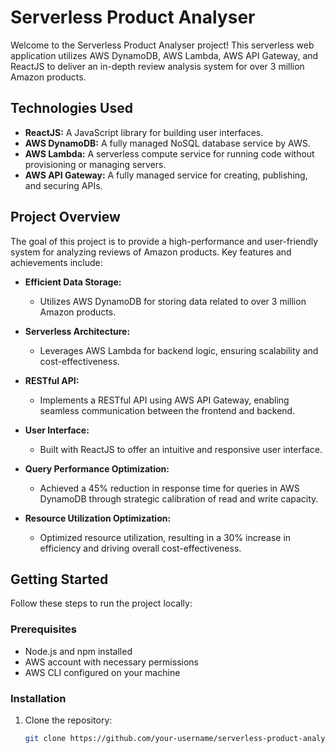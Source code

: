 # Serverless Product Analyser

Welcome to the Serverless Product Analyser project! This serverless web application utilizes AWS DynamoDB, AWS Lambda, AWS API Gateway, and ReactJS to deliver an in-depth review analysis system for over 3 million Amazon products.

## Technologies Used

- **ReactJS:** A JavaScript library for building user interfaces.
- **AWS DynamoDB:** A fully managed NoSQL database service by AWS.
- **AWS Lambda:** A serverless compute service for running code without provisioning or managing servers.
- **AWS API Gateway:** A fully managed service for creating, publishing, and securing APIs.

## Project Overview

The goal of this project is to provide a high-performance and user-friendly system for analyzing reviews of Amazon products. Key features and achievements include:

- **Efficient Data Storage:**
  - Utilizes AWS DynamoDB for storing data related to over 3 million Amazon products.

- **Serverless Architecture:**
  - Leverages AWS Lambda for backend logic, ensuring scalability and cost-effectiveness.

- **RESTful API:**
  - Implements a RESTful API using AWS API Gateway, enabling seamless communication between the frontend and backend.

- **User Interface:**
  - Built with ReactJS to offer an intuitive and responsive user interface.

- **Query Performance Optimization:**
  - Achieved a 45% reduction in response time for queries in AWS DynamoDB through strategic calibration of read and write capacity.

- **Resource Utilization Optimization:**
  - Optimized resource utilization, resulting in a 30% increase in efficiency and driving overall cost-effectiveness.

## Getting Started

Follow these steps to run the project locally:

### Prerequisites

- Node.js and npm installed
- AWS account with necessary permissions
- AWS CLI configured on your machine

### Installation

1. Clone the repository:

   ```bash
   git clone https://github.com/your-username/serverless-product-analyser.git

